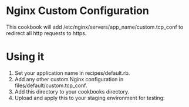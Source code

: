 # Nginx Custom Configuration

This cookbook will add /etc/nginx/servers/app_name/custom.tcp_conf to redirect all http requests to https.

# Using it

1. Set your application name in recipes/default.rb.
2. Add any other custom Nginx configuration in files/default/custom.tcp_conf.
3. Add this directory to your cookbooks directory.
4. Upload and apply this to your staging environment for testing:
